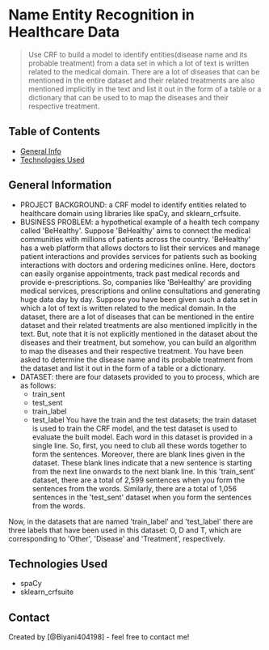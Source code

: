 # Name Entity Recognition in Healthcare Data
> Use CRF to build a model to identify entities(disease name and its probable treatment) from a data set in which a lot of text is written related to the medical domain. There are a lot of diseases that can be mentioned in the entire dataset and their related treatments are also mentioned implicitly in the text and list it out in the form of a table or a dictionary that can be used to to map the diseases and their respective treatment.


## Table of Contents
* [General Info](#general-information)
* [Technologies Used](#technologies-used)

<!-- You can include any other section that is pertinent to your problem -->

## General Information
- PROJECT BACKGROUND:  a CRF model to identify entities related to healthcare domain using libraries like spaCy, and sklearn_crfsuite. 
- BUSINESS PROBLEM: a hypothetical example of a health tech company called 'BeHealthy'. Suppose 'BeHealthy' aims to connect the medical communities with millions of patients across the country. 
'BeHealthy' has a web platform that allows doctors to list their services and manage patient interactions and provides services for patients such as booking interactions with doctors and ordering medicines online. Here, doctors can easily organise appointments, track past medical records and provide e-prescriptions.
So, companies like 'BeHealthy' are providing medical services, prescriptions and online consultations and generating huge data day by day.
Suppose you have been given such a data set in which a lot of text is written related to the medical domain. In the dataset, there are a lot of diseases that can be mentioned in the entire dataset and their related treatments are also mentioned implicitly in the text.
But, note that it is not explicitly mentioned in the dataset about the diseases and their treatment, but somehow, you can build an algorithm to map the diseases and their respective treatment.
You have been asked to determine the disease name and its probable treatment from the dataset and list it out in the form of a table or a dictionary.
- DATASET:
there are four datasets provided to you to process, which are as follows:
    - train_sent
    - test_sent
    - train_label
    - test_label
You have the train and the test datasets; the train dataset is used to train the CRF model, and the test dataset is used to evaluate the built model.
Each word in this dataset is provided in a single line. So, first, you need to club all these words together to form the sentences. Moreover, there are blank lines given in the dataset. These blank lines indicate that a new sentence is starting from the next line onwards to the next blank line.
In this 'train_sent' dataset, there are a total of 2,599 sentences when you form the sentences from the words. Similarly, there are a total of 1,056 sentences in the 'test_sent' dataset when you form the sentences from the words.

Now, in the datasets that are named 'train_label' and 'test_label' there are three labels that have been used in this dataset: O, D and T, which are corresponding to 'Other', 'Disease' and 'Treatment', respectively.

<!-- You don't have to answer all the questions - just the ones relevant to your project. -->


<!-- You don't have to answer all the questions - just the ones relevant to your project. -->


## Technologies Used
- spaCy
- sklearn_crfsuite

<!-- As the libraries versions keep on changing, it is recommended to mention the version of library used in this project -->

 

## Contact
Created by [@Biyani404198] - feel free to contact me!


<!-- Optional -->
<!-- ## License -->
<!-- This project is open source and available under the [... License](). -->

<!-- You don't have to include all sections - just the one's relevant to your project -->
